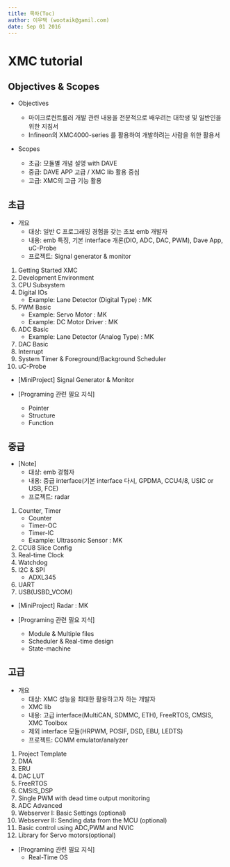 ```yaml
---
title: 목차(Toc)  
author: 이우택 (wootaik@gamil.com)  
date: Sep 01 2016  
---
```



# XMC tutorial

## Objectives & Scopes

* Objectives
    - 마이크로컨트롤러 개발 관련 내용을 전문적으로 배우려는 대학생 및 일반인을 위한 지침서
    - Infineon의 XMC4000-series 를 활용하여 개발하려는 사람을 위한 활용서​

* Scopes
    - 초급: 모듈별 개념 설명 with DAVE
    - 중급: DAVE APP 고급 / XMC lib 활용 중심
    - 고급: XMC의 고급 기능 활용

## 초급
* 개요
    - 대상: 일반 C 프로그래밍 경험을 갖는 초보 emb 개발자
    - 내용: emb 특징, 기본 interface 개론(DIO, ADC, DAC, PWM), Dave App, uC-Probe
    - 프로젝트: Signal generator & monitor

1. Getting Started XMC
1. Development Environment
1. CPU Subsystem
1. Digital IOs
    * Example: Lane Detector (Digital Type) : MK
1. PWM Basic
    * Example: Servo Motor : MK
    * Example: DC Motor Driver : MK
1. ADC Basic
    * Example: Lane Detector (Analog Type) : MK
1. DAC Basic
1. Interrupt
1. System Timer & Foreground/Background Scheduler
1. uC-Probe

* [MiniProject] Signal Generator & Monitor

*   [Programing 관련 필요 지식]
    *   Pointer
    *   Structure
    *   Function

## 중급
* [Note]
    - 대상: emb 경험자
    - 내용: 중급 interface(기본 interface 다시, GPDMA, CCU4/8, USIC or USB, FCE)
    - 프로젝트: radar

1. Counter, Timer
   * Counter
   * Timer-OC
   * Timer-IC
   * Example: Ultrasonic Sensor : MK
1. CCU8 Slice Config
1. Real-time Clock
1. Watchdog
1. I2C & SPI
   * ADXL345
1. UART
1. USB(USBD_VCOM)

* [MiniProject] Radar : MK

*   [Programing 관련 필요 지식]
    *   Module & Multiple files
    *   Scheduler & Real-time design
    *   State-machine

## 고급
*   개요
    *   대상: XMC 성능을 최대한 활용하고자 하는 개발자
    *   XMC lib
    *   내용: 고급 interface(MultiCAN, SDMMC, ETH), FreeRTOS, CMSIS, XMC Toolbox
    *   제외 interface 모듈(HRPWM, POSIF, DSD, EBU, LEDTS)
    *   프로젝트: COMM emulator/analyzer

1. Project Template
1. DMA
1. ERU
1. DAC LUT
1. FreeRTOS
1. CMSIS_DSP
1. Single PWM with dead time output monitoring
1. ADC Advanced
1. Webserver I: Basic Settings (optional)
1. Webserver II: Sending data from the MCU (optional)
1. Basic control using ADC,PWM and NVIC
1. Library for Servo motors(optional)

*   [Programing 관련 필요 지식]
    *   Real-Time OS



